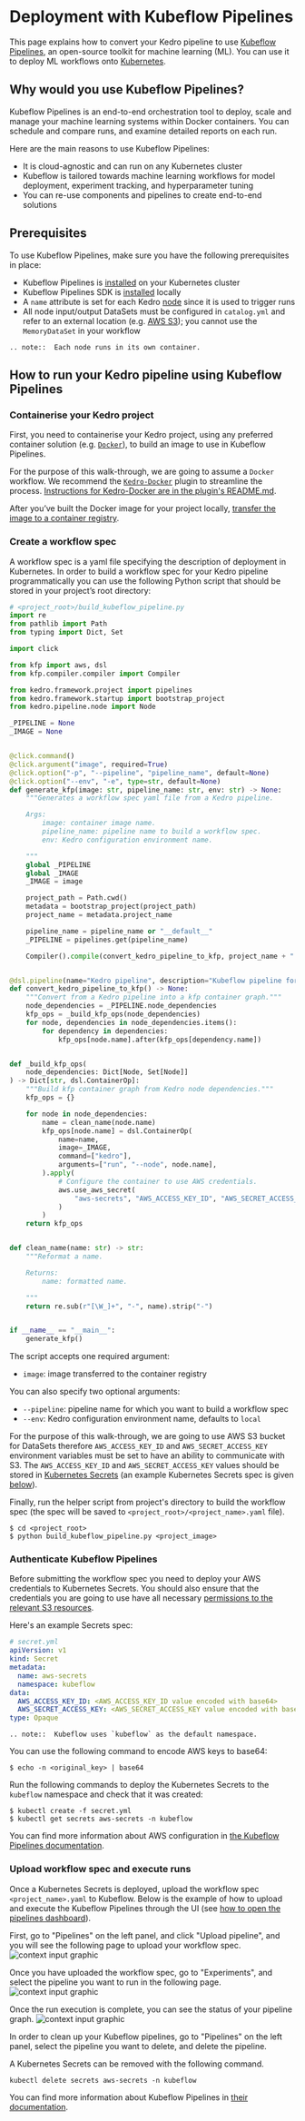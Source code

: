 # Deployment with Kubeflow Pipelines

This page explains how to convert your Kedro pipeline to use [Kubeflow Pipelines](https://github.com/kubeflow/pipelines), an open-source toolkit for machine learning (ML). You can use it to deploy ML workflows onto [Kubernetes](https://kubernetes.io/).

## Why would you use Kubeflow Pipelines?
Kubeflow Pipelines is an end-to-end orchestration tool to deploy, scale and manage your machine learning systems within Docker containers. You can schedule and compare runs, and examine detailed reports on each run.

Here are the main reasons to use Kubeflow Pipelines:

- It is cloud-agnostic and can run on any Kubernetes cluster
- Kubeflow is tailored towards machine learning workflows for model deployment, experiment tracking, and hyperparameter tuning
- You can re-use components and pipelines to create end-to-end solutions

## Prerequisites

To use Kubeflow Pipelines, make sure you have the following prerequisites in place:

- Kubeflow Pipelines is [installed](https://www.kubeflow.org/docs/started/getting-started/) on your Kubernetes cluster
- Kubeflow Pipelines SDK is [installed](https://www.kubeflow.org/docs/pipelines/sdk/install-sdk/) locally
- A `name` attribute is set for each Kedro [node](/kedro.pipeline.node) since it is used to trigger runs
- All node input/output DataSets must be configured in `catalog.yml` and refer to an external location (e.g. [AWS S3](../05_data/01_data_catalog.md#using-the-data-catalog-with-the-yaml-api)); you cannot use the `MemoryDataSet` in your workflow

```eval_rst
.. note::  Each node runs in its own container.
```

## How to run your Kedro pipeline using Kubeflow Pipelines

### Containerise your Kedro project

First, you need to containerise your Kedro project, using any preferred container solution (e.g. [`Docker`](https://www.docker.com/)), to build an image to use in Kubeflow Pipelines.

For the purpose of this walk-through, we are going to assume a `Docker` workflow. We recommend the [`Kedro-Docker`](https://github.com/quantumblacklabs/kedro-docker) plugin to streamline the process. [Instructions for Kedro-Docker are in the plugin's README.md](https://github.com/quantumblacklabs/kedro-docker/blob/master/README.md).

After you’ve built the Docker image for your project locally, [transfer the image to a container registry](./02_single_machine.md#how-to-use-container-registry).

### Create a workflow spec

A workflow spec is a yaml file specifying the description of deployment in Kubernetes. In order to build a workflow spec for your Kedro pipeline programmatically you can use the following Python script that should be stored in your project’s root directory:

```python
# <project_root>/build_kubeflow_pipeline.py
import re
from pathlib import Path
from typing import Dict, Set

import click

from kfp import aws, dsl
from kfp.compiler.compiler import Compiler

from kedro.framework.project import pipelines
from kedro.framework.startup import bootstrap_project
from kedro.pipeline.node import Node

_PIPELINE = None
_IMAGE = None


@click.command()
@click.argument("image", required=True)
@click.option("-p", "--pipeline", "pipeline_name", default=None)
@click.option("--env", "-e", type=str, default=None)
def generate_kfp(image: str, pipeline_name: str, env: str) -> None:
    """Generates a workflow spec yaml file from a Kedro pipeline.

    Args:
        image: container image name.
        pipeline_name: pipeline name to build a workflow spec.
        env: Kedro configuration environment name.

    """
    global _PIPELINE
    global _IMAGE
    _IMAGE = image

    project_path = Path.cwd()
    metadata = bootstrap_project(project_path)
    project_name = metadata.project_name

    pipeline_name = pipeline_name or "__default__"
    _PIPELINE = pipelines.get(pipeline_name)

    Compiler().compile(convert_kedro_pipeline_to_kfp, project_name + ".yaml")


@dsl.pipeline(name="Kedro pipeline", description="Kubeflow pipeline for Kedro project")
def convert_kedro_pipeline_to_kfp() -> None:
    """Convert from a Kedro pipeline into a kfp container graph."""
    node_dependencies = _PIPELINE.node_dependencies
    kfp_ops = _build_kfp_ops(node_dependencies)
    for node, dependencies in node_dependencies.items():
        for dependency in dependencies:
            kfp_ops[node.name].after(kfp_ops[dependency.name])


def _build_kfp_ops(
    node_dependencies: Dict[Node, Set[Node]]
) -> Dict[str, dsl.ContainerOp]:
    """Build kfp container graph from Kedro node dependencies."""
    kfp_ops = {}

    for node in node_dependencies:
        name = clean_name(node.name)
        kfp_ops[node.name] = dsl.ContainerOp(
            name=name,
            image=_IMAGE,
            command=["kedro"],
            arguments=["run", "--node", node.name],
        ).apply(
            # Configure the container to use AWS credentials.
            aws.use_aws_secret(
                "aws-secrets", "AWS_ACCESS_KEY_ID", "AWS_SECRET_ACCESS_KEY"
            )
        )
    return kfp_ops


def clean_name(name: str) -> str:
    """Reformat a name.

    Returns:
        name: formatted name.

    """
    return re.sub(r"[\W_]+", "-", name).strip("-")


if __name__ == "__main__":
    generate_kfp()
```

The script accepts one required argument:

- `image`: image transferred to the container registry

You can also specify two optional arguments:

- `--pipeline`: pipeline name for which you want to build a workflow spec
- `--env`: Kedro configuration environment name, defaults to `local`

For the purpose of this walk-through, we are going to use AWS S3 bucket for DataSets therefore `AWS_ACCESS_KEY_ID` and `AWS_SECRET_ACCESS_KEY` environment variables must be set to have an ability to communicate with S3. The `AWS_ACCESS_KEY_ID` and `AWS_SECRET_ACCESS_KEY` values should be stored in [Kubernetes Secrets](https://kubernetes.io/docs/concepts/configuration/secret/) (an example Kubernetes Secrets spec is given [below](#authenticate-kubeflow-pipelines)).


Finally, run the helper script from project's directory to build the workflow spec (the spec will be saved to `<project_root>/<project_name>.yaml` file).

```console
$ cd <project_root>
$ python build_kubeflow_pipeline.py <project_image>
```

### Authenticate Kubeflow Pipelines

Before submitting the workflow spec you need to deploy your AWS credentials to Kubernetes Secrets. You should also ensure that the credentials you are going to use have all necessary [permissions to the relevant S3 resources](https://docs.aws.amazon.com/AmazonS3/latest/dev/using-with-s3-actions.html).

Here's an example Secrets spec:

```yaml
# secret.yml
apiVersion: v1
kind: Secret
metadata:
  name: aws-secrets
  namespace: kubeflow
data:
  AWS_ACCESS_KEY_ID: <AWS_ACCESS_KEY_ID value encoded with base64>
  AWS_SECRET_ACCESS_KEY: <AWS_SECRET_ACCESS_KEY value encoded with base64>
type: Opaque
```

```eval_rst
.. note::  Kubeflow uses `kubeflow` as the default namespace.
```

You can use the following command to encode AWS keys to base64:

```console
$ echo -n <original_key> | base64
```

Run the following commands to deploy the Kubernetes Secrets to the `kubeflow` namespace and check that it was created:

```console
$ kubectl create -f secret.yml
$ kubectl get secrets aws-secrets -n kubeflow
```

You can find more information about AWS configuration in [the Kubeflow Pipelines documentation](https://www.kubeflow.org/docs/aws/pipeline/).

### Upload workflow spec and execute runs

Once a Kubernetes Secrets is deployed, upload the workflow spec `<project_name>.yaml` to Kubeflow. Below is the example of how to upload and execute the Kubeflow Pipelines through the UI (see [how to open the pipelines dashboard](https://www.kubeflow.org/docs/components/pipelines/pipelines-quickstart/#deploy-kubeflow-and-open-the-kubeflow-pipelines-ui)).

First, go to "Pipelines" on the left panel, and click "Upload pipeline", and you will see the following page to upload your workflow spec.
![context input graphic](../meta/images/kubeflow_pipelines_upload_pipeline.png)

Once you have uploaded the workflow spec, go to "Experiments", and select the pipeline you want to run in the following page.
![context input graphic](../meta/images/kubeflow_pipelines_experiment_run.png)

Once the run execution is complete, you can see the status of your pipeline graph.
![context input graphic](../meta/images/kubeflow_pipelines_dag.png)

In order to clean up your Kubeflow pipelines, go to "Pipelines" on the left panel, select the pipeline you want to delete, and delete the pipeline.

A Kubernetes Secrets can be removed with the following command.
```console
kubectl delete secrets aws-secrets -n kubeflow
```

You can find more information about Kubeflow Pipelines in [their documentation](https://www.kubeflow.org/docs/pipelines/).
